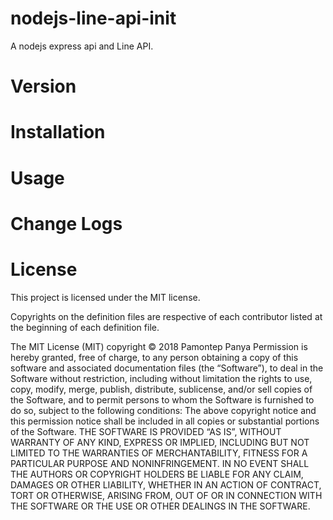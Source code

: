# nodejs-line-api-init

A nodejs express api and Line API.

# Version

# Installation

# Usage

# Change Logs

# License

This project is licensed under the MIT license.

Copyrights on the definition files are respective of each contributor listed at the beginning of each definition file.

The MIT License (MIT)
copyright © 2018 Pamontep Panya
Permission is hereby granted, free of charge, to any person obtaining a copy of this software and associated 
documentation files (the “Software”), to deal in the Software without restriction, including without 
limitation the rights to use, copy, modify, merge, publish, distribute, sublicense, and/or sell copies of 
the Software, and to permit persons to whom the Software is furnished to do so, subject to the following
conditions:
The above copyright notice and this permission notice shall be included in all copies or substantial portions 
of the Software.
THE SOFTWARE IS PROVIDED “AS IS”, WITHOUT WARRANTY OF ANY KIND, EXPRESS OR IMPLIED, INCLUDING BUT NOT LIMITED 
TO THE WARRANTIES OF MERCHANTABILITY, FITNESS FOR A PARTICULAR PURPOSE AND NONINFRINGEMENT. IN NO EVENT 
SHALL THE AUTHORS OR COPYRIGHT HOLDERS BE LIABLE FOR ANY CLAIM, DAMAGES OR OTHER LIABILITY, WHETHER IN AN 
ACTION OF CONTRACT, TORT OR OTHERWISE, ARISING FROM, OUT OF OR IN CONNECTION WITH THE SOFTWARE OR THE USE 
OR OTHER DEALINGS IN THE SOFTWARE.